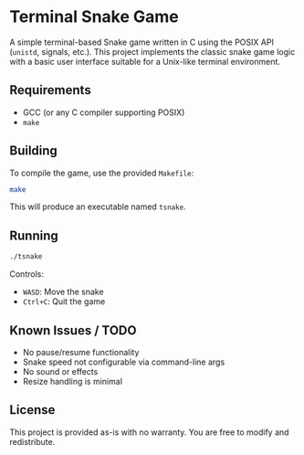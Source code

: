 # Terminal Snake Game

A simple terminal-based Snake game written in C using the POSIX API (`unistd`, signals, etc.). This project implements the classic snake game logic with a basic user interface suitable for a Unix-like terminal environment.

## Requirements

- GCC (or any C compiler supporting POSIX)
- `make`

## Building

To compile the game, use the provided `Makefile`:

```bash
make
```

This will produce an executable named `tsnake`.

## Running

```bash
./tsnake
```

Controls:
- `WASD`: Move the snake
- `Ctrl+C`: Quit the game

## Known Issues / TODO

- No pause/resume functionality
- Snake speed not configurable via command-line args
- No sound or effects
- Resize handling is minimal

## License

This project is provided as-is with no warranty. You are free to modify and redistribute.
